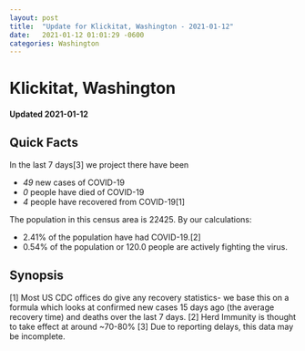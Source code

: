 ```yaml
---
layout: post
title:  "Update for Klickitat, Washington - 2021-01-12"
date:   2021-01-12 01:01:29 -0600
categories: Washington
---
```


# Klickitat, Washington
#### Updated 2021-01-12

## Quick Facts

In the last 7 days[3] we project there have been
- *49* new cases of COVID-19
- *0* people have died of COVID-19
- *4* people have recovered from COVID-19[1]

The population in this census area is 22425. By our calculations:
- 2.41% of the population have had COVID-19.[2]
- 0.54% of the population or 120.0 people are actively fighting the virus.

## Synopsis




[1] Most US CDC offices do give any recovery statistics- we base this on a formula which looks at confirmed new cases
15 days ago (the average recovery time) and deaths over the last 7 days.
[2] Herd Immunity is thought to take effect at around ~70-80%
[3] Due to reporting delays, this data may be incomplete. 
    